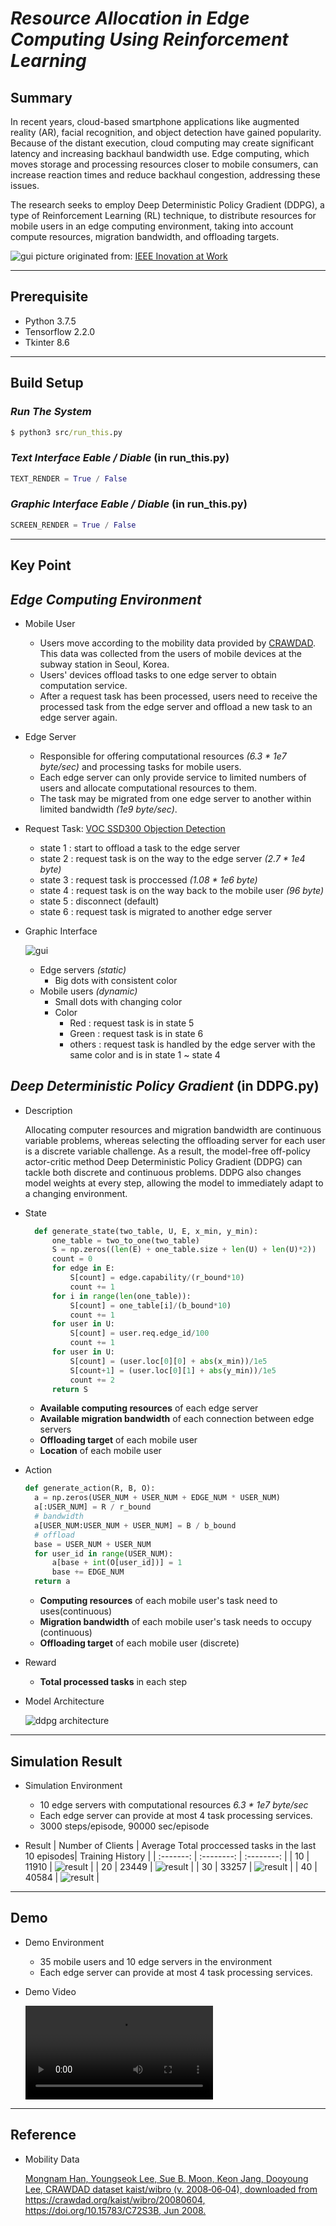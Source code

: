 # ***Resource Allocation in Edge Computing Using Reinforcement Learning***

## Summary
In recent years, cloud-based smartphone applications like augmented reality (AR), facial recognition, and object detection have gained popularity. Because of the distant execution, cloud computing may create significant latency and increasing backhaul bandwidth use. Edge computing, which moves storage and processing resources closer to mobile consumers, can increase reaction times and reduce backhaul congestion, addressing these issues.

The research seeks to employ Deep Deterministic Policy Gradient (DDPG), a type of Reinforcement Learning (RL) technique, to distribute resources for mobile users in an edge computing environment, taking into account compute resources, migration bandwidth, and offloading targets.

 ![gui](image/Summary.png)
 picture originated from: [IEEE Inovation at Work](https://innovationatwork.ieee.org/real-life-edge-computing-use-cases/)
***

## Prerequisite

+ Python 3.7.5
+ Tensorflow 2.2.0
+ Tkinter 8.6

***

## Build Setup

### *Run The System*

```cmd
$ python3 src/run_this.py
```

### *Text Interface Eable / Diable* (in run_this.py)

```python
TEXT_RENDER = True / False
```

### *Graphic Interface Eable / Diable* (in run_this.py)

```python
SCREEN_RENDER = True / False
```

***

## Key Point

## *Edge Computing Environment*

+ Mobile User
  + Users move according to the mobility data provided by [CRAWDAD](https://crawdad.org/index.html). This data was collected from the users of mobile devices at the subway station in Seoul, Korea.
  + Users' devices offload tasks to one edge server to obtain computation service.
  + After a request task has been processed, users need to receive the processed task from the edge server and offload a new task to an edge server again.

+ Edge Server
  + Responsible for offering computational resources *(6.3 * 1e7 byte/sec)* and processing tasks for mobile users.
  + Each edge server can only provide service to limited numbers of users and allocate computational resources to them.
  + The task may be migrated from one edge server to another within limited bandwidth *(1e9 byte/sec)*.

+ Request Task: [VOC SSD300 Objection Detection](https://link.springer.com/chapter/10.1007/978-3-319-46448-0_2)
  + state 1 : start to offload a task to the edge server
  + state 2 : request task is on the way to the edge server *(2.7 * 1e4 byte)*
  + state 3 : request task is proccessed *(1.08 * 1e6 byte)*
  + state 4 : request task is on the way back to the mobile user *(96 byte)*
  + state 5 : disconnect (default)
  + state 6 : request task is migrated to another edge server

+ Graphic Interface

  ![gui](image/gi.png)
  + Edge servers *(static)*
    + Big dots with consistent color
  + Mobile users *(dynamic)*
    + Small dots with changing color
    + Color
      + Red : request task is in state 5
      + Green : request task is in state 6
      + others : request task is handled by the edge server with the same color and is in state 1 ~ state 4

## *Deep Deterministic Policy Gradient* (in DDPG.py)

+ Description
  
  Allocating computer resources and migration bandwidth are continuous variable problems, whereas selecting the offloading server for each user is a discrete variable challenge. As a result, the model-free off-policy actor-critic method Deep Deterministic Policy Gradient (DDPG) can tackle both discrete and continuous problems. DDPG also changes model weights at every step, allowing the model to immediately adapt to a changing environment.

+ State

  ```python
    def generate_state(two_table, U, E, x_min, y_min):
        one_table = two_to_one(two_table)
        S = np.zeros((len(E) + one_table.size + len(U) + len(U)*2))
        count = 0
        for edge in E:
            S[count] = edge.capability/(r_bound*10)
            count += 1
        for i in range(len(one_table)):
            S[count] = one_table[i]/(b_bound*10)
            count += 1
        for user in U:
            S[count] = user.req.edge_id/100
            count += 1
        for user in U:
            S[count] = (user.loc[0][0] + abs(x_min))/1e5
            S[count+1] = (user.loc[0][1] + abs(y_min))/1e5
            count += 2
        return S
  ```

  + **Available computing resources** of each edge server
  + **Available migration bandwidth** of each connection between edge servers
  + **Offloading target** of each mobile user
  + **Location** of each mobile user

+ Action

  ```python
  def generate_action(R, B, O):
    a = np.zeros(USER_NUM + USER_NUM + EDGE_NUM * USER_NUM)
    a[:USER_NUM] = R / r_bound
    # bandwidth
    a[USER_NUM:USER_NUM + USER_NUM] = B / b_bound
    # offload
    base = USER_NUM + USER_NUM
    for user_id in range(USER_NUM):
        a[base + int(O[user_id])] = 1
        base += EDGE_NUM
    return a
  ```

  + **Computing resources**  of each mobile user's task need to uses(continuous)
  + **Migration bandwidth** of each mobile user's task needs to occupy (continuous)
  + **Offloading target** of each mobile user (discrete)

+ Reward
  + **Total processed tasks** in each step

+ Model Architecture

  ![ddpg architecture](image/DDPG_architecture.png)

***

## Simulation Result

+ Simulation Environment
  + 10 edge servers with computational resources *6.3 * 1e7 byte/sec*
  + Each edge server can provide at most 4 task processing services.
  + 3000 steps/episode, 90000 sec/episode

+ Result
    | Number of Clients | Average Total proccessed tasks in the last 10 episodes| Training History |
    | :-------: | :--------: | :--------: |
    | 10 | 11910 | ![result](output/ddpg_10u10e4lKAIST/rewards.png) |
    | 20 | 23449 | ![result](output/ddpg_20u10e4lKAIST/rewards.png) |
    | 30 | 33257 | ![result](output/ddpg_30u10e4lKAIST/rewards.png) |
    | 40 | 40584 | ![result](output/ddpg_40u10e4lKAIST/rewards.png) |

***

## Demo

+ Demo Environment

  + 35 mobile users and 10 edge servers in the environment
  + Each edge server can provide at most 4 task processing services.

+ Demo Video

  ![demo video](image/dm.mov)

***

## Reference

+ Mobility Data
  
  [Mongnam Han, Youngseok Lee, Sue B. Moon, Keon Jang, Dooyoung Lee, CRAWDAD dataset kaist/wibro (v. 2008‑06‑04), downloaded from https://crawdad.org/kaist/wibro/20080604, https://doi.org/10.15783/C72S3B, Jun 2008.](https://crawdad.org/kaist/wibro/20080604)
